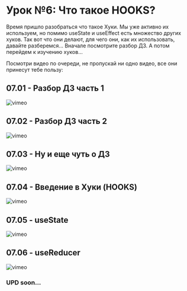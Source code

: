 # Урок №6: Что такое HOOKS?

Время пришло разобраться что такое Хуки.
Мы уже активно их используем, но помимо useState и useEffect есть множество других хуков. Так вот что они делают, для чего они, как их использовать, давайте разберемся...
Вначале посмотрите разбор ДЗ. А потом перейдем к изучению хуков...

Посмотри видео по очереди, не пропускай ни одно видео, все они принесут тебе пользу:

## 07.01 - Разбор ДЗ часть 1

![vimeo](https://vimeo.com/707211679)

## 07.02 - Разбор ДЗ часть 2

![vimeo](https://vimeo.com/707211722)

## 07.03 - Ну и еще чуть о ДЗ

![vimeo](https://vimeo.com/707211843)

## 07.04 - Введение в Хуки (HOOKS)

![vimeo](https://vimeo.com/707211866)

## 07.05 - useState

![vimeo](https://vimeo.com/707211910)

## 07.06 - useReducer

![vimeo](https://vimeo.com/707211938)

### UPD soon...
